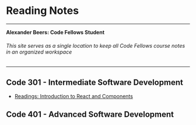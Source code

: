 # Reading Notes
---------------
__Alexander Beers: Code Fellows Student__
###### _This site serves as a single location to keep all Code Fellows course notes in an organized workspace_ 
---------------
## Code 301 - Intermediate Software Development
* [Readings: Introduction to React and Components](Readings_Introduction-to-React-and-Components.md)


## Code 401 - Advanced Software Development

